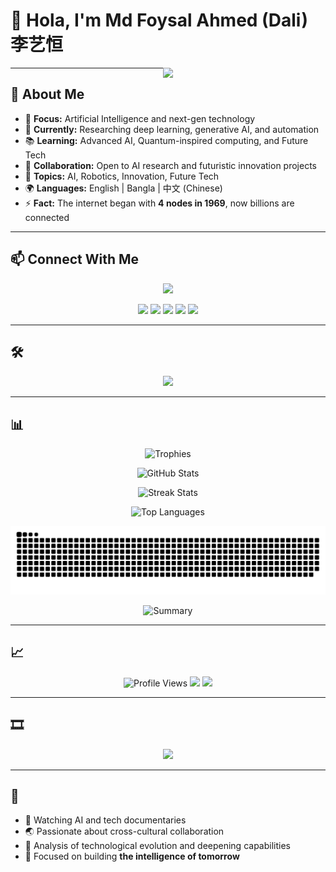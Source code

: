 # 👋 Hola, I'm Md Foysal Ahmed (Dali) 李艺恒  

<img align="right" src="https://media.giphy.com/media/Q7SKqn3G97xpmfSOvG/giphy.gif" width="260"/>

---

## 🔬 About Me  
- 🎯 **Focus:** Artificial Intelligence and next-gen technology  
- 🚀 **Currently:** Researching deep learning, generative AI, and automation  
- 📚 **Learning:** Advanced AI, Quantum-inspired computing, and Future Tech  
- 🤝 **Collaboration:** Open to AI research and futuristic innovation projects  
- 💬 **Topics:** AI, Robotics, Innovation, Future Tech  
- 🌍 **Languages:** English | Bangla | 中文 (Chinese)  
- ⚡ **Fact:** The internet began with **4 nodes in 1969**, now billions are connected  

---

## 📫 Connect With Me  
<p align="center">
  <!-- Primary Contact -->
  <a href="mailto:foysal.dali.fd@hotmail.com"><img src="https://img.shields.io/badge/📧%20Email%20(Primary)-0078D4?style=for-the-badge&logo=Microsoft-Outlook&logoColor=white"/></a>
</p>
<p align="center">
  <!-- Secondary Contacts -->
  <a href="mailto:foysaldali@mails.swust.edu.cn"><img src="https://img.shields.io/badge/Academic%20Mail-0A66C2?style=for-the-badge&logo=Minutemailer&logoColor=white"/></a>
  <a href="https://www.linkedin.com/in/md-foysal-ahmed-%E6%9D%8E%E8%89%BA%E6%81%92%EF%BC%89-80909917a/"><img src="https://img.shields.io/badge/LinkedIn-171515?style=for-the-badge&logo=linkedin&logoColor=white"/></a>
  <a href="https://github.com/TripleTheGreatDali"><img src="https://img.shields.io/badge/GitHub-100000?style=for-the-badge&logo=github&logoColor=white"/></a>
  <a href="https://www.researchgate.net/profile/Md-Foysal-Ahmed-4"><img src="https://img.shields.io/badge/ResearchGate-00CCBB?style=for-the-badge&logo=researchgate&logoColor=white"/></a>
  <a href="https://orcid.org/0000-0002-5933-8968"><img src="https://img.shields.io/badge/ORCID-A6CE39?style=for-the-badge&logo=orcid&logoColor=white"/></a>
</p>

---

## 🛠️
<p align="center">
  <img src="https://skillicons.dev/icons?i=python,c,html,css,pytorch,tensorflow,sklearn,vscode,pycharm,anaconda,flask,sublime,linux,windows&theme=light"/>
</p>

---

## 📊

<p align="center">
  <img src="https://github-profile-trophy.vercel.app/?username=TripleTheGreatDali&theme=onestar&margin-w=10&margin-h=10&row=1&column=6" alt="Trophies"/>
</p>

<p align="center">
  <img src="https://github-readme-stats.vercel.app/api?username=TripleTheGreatDali&show_icons=true&theme=tokyonight&count_private=true&include_all_commits=true" alt="GitHub Stats"/>
</p>

<p align="center">
  <img src="https://github-readme-streak-stats.herokuapp.com/?user=TripleTheGreatDali&theme=tokyonight" alt="Streak Stats"/>
</p>

<p align="center">
  <img src="https://github-readme-stats.vercel.app/api/top-langs/?username=TripleTheGreatDali&layout=compact&theme=tokyonight" alt="Top Languages"/>
</p>

<p align="center">
  <img src="https://raw.githubusercontent.com/Platane/snk/output/github-contribution-grid-snake.svg" alt="Snake Animation"/>
</p>

<p align="center">
  <img src="https://github-profile-summary-cards.vercel.app/api/cards/profile-details?username=TripleTheGreatDali&theme=radical" alt="Summary"/>
</p>

---

## 📈
<p align="center">
  <img src="https://komarev.com/ghpvc/?username=TripleTheGreatDali&style=for-the-badge&color=blue" alt="Profile Views"/>
  <img src="https://img.shields.io/github/followers/TripleTheGreatDali?label=Followers&style=for-the-badge&color=green"/>
  <img src="https://img.shields.io/github/stars/TripleTheGreatDali?label=Stars&style=for-the-badge&color=yellow"/>
</p>

---

## 🎞️  
<p align="center">
  <img src="https://media.giphy.com/media/L8K62iTDkzGX6/giphy.gif" width="280"/>
</p>

---

## 🌟 
- 🎥 Watching AI and tech documentaries  
- 🌏 Passionate about cross-cultural collaboration  
- 📖 Analysis of technological evolution and deepening capabilities
- 🧠 Focused on building **the intelligence of tomorrow**  

